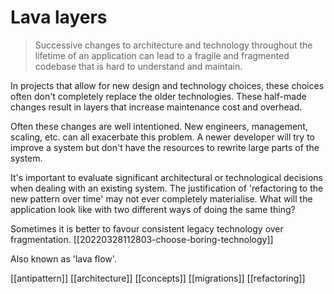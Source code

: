 # Lava layers

>Successive changes to architecture and technology throughout the lifetime of an application can lead to a fragile and fragmented codebase that is hard to understand and maintain.

In projects that allow for new design and technology choices, these choices often don't completely replace the older technologies. These half-made changes result in layers that increase maintenance cost and overhead.

Often these changes are well intentioned. New engineers, management, scaling, etc. can all exacerbate this problem. A newer developer will try to improve a system but don't have the resources to rewrite large parts of the system.

It's important to evaluate significant architectural or technological decisions when dealing with an existing system. The justification of 'refactoring to the new pattern over time' may not ever completely materialise. What will the application look like with two different ways of doing the same thing?

Sometimes it is better to favour consistent legacy technology over fragmentation. [[20220328112803-choose-boring-technology]]

Also known as 'lava flow'.

[[antipattern]]
[[architecture]]
[[concepts]]
[[migrations]]
[[refactoring]]